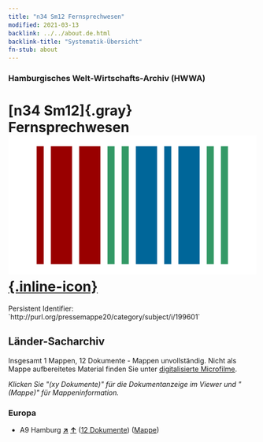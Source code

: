 ```yaml
---
title: "n34 Sm12 Fernsprechwesen"
modified: 2021-03-13
backlink: ../../about.de.html
backlink-title: "Systematik-Übersicht"
fn-stub: about
---
```


### Hamburgisches Welt-Wirtschafts-Archiv (HWWA)

# [n34 Sm12]{.gray}&#8201; Fernsprechwesen &#160; [![Wikidata](/images/Wikidata-logo.svg "Wikidata"){.inline-icon}](http://www.wikidata.org/entity/Q104711257)

<div class="hint">Persistent Identifier: `http://purl.org/pressemappe20/category/subject/i/199601`</div>







## Länder-Sacharchiv




Insgesamt 1 Mappen, 12 Dokumente - Mappen unvollständig.
Nicht als Mappe aufbereitetes Material finden Sie unter [digitalisierte Microfilme](/film/h1_sh.de.html).

_Klicken Sie "(xy Dokumente)" für die Dokumentanzeige im Viewer und "(Mappe)" für Mappeninformation._




### Europa

- A9 Hamburg [**&nearr;**](../../../geo/i/140905/about.de.html "Hamburg (alle Mappen)") [**&uarr;**](../../../geo/about.de.html#A9 "Ländersystematik") (<a href="https://pm20.zbw.eu/iiifview/folder/sh/140905,199601" title="über: Hamburg : Fernsprechwesen" target="_blank">12 Dokumente</a>) ([Mappe](../../../../folder/sh/1409xx/140905/1996xx/199601/about.de.html))








